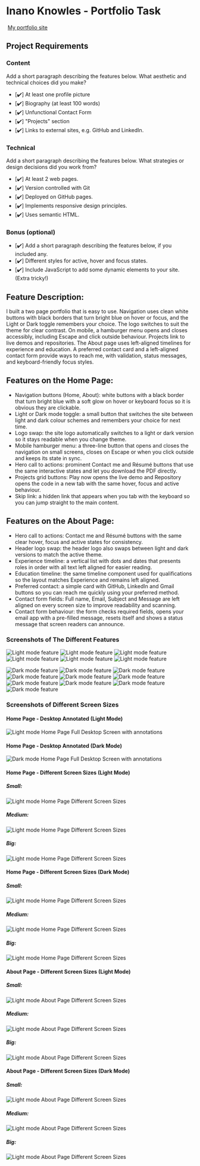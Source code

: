 #  Inano Knowles - Portfolio Task
​
[My portfolio site](https://inanoknowles.github.io/)
​
## Project Requirements

### Content
 Add a short paragraph describing the features below. What aesthetic and technical choices did you make? 
- [:heavy_check_mark:] At least one profile picture
- [:heavy_check_mark:] Biography (at least 100 words)
- [:heavy_check_mark:] Unfunctional Contact Form
- [:heavy_check_mark:] "Projects" section
- [:heavy_check_mark:] Links to external sites, e.g. GitHub and LinkedIn.
​
### Technical
 Add a short paragraph describing the features below. What strategies or design decisions did you work from? 
- [:heavy_check_mark:] At least 2 web pages.
- [:heavy_check_mark:] Version controlled with Git
- [:heavy_check_mark:] Deployed on GitHub pages.
- [:heavy_check_mark:] Implements responsive design principles.
- [:heavy_check_mark:] Uses semantic HTML.

### Bonus (optional)
- [:heavy_check_mark:] Add a short paragraph describing the features below, if you included any. 
- [:heavy_check_mark:] Different styles for active, hover and focus states.
- [:heavy_check_mark:] Include JavaScript to add some dynamic elements to your site. (Extra tricky!)

## Feature Description:
I built a two page portfolio that is easy to use. Navigation uses clean white buttons with black borders that turn bright blue on hover or focus, and the Light or Dark toggle remembers your choice. The logo switches to suit the theme for clear contrast. On mobile, a hamburger menu opens and closes accessibly, including Escape and click outside behaviour. Projects link to live demos and repositories. The About page uses left-aligned timelines for experience and education. A preferred contact card and a left-aligned contact form provide ways to reach me, with validation, status messages, and keyboard-friendly focus styles.

## Features on the Home Page:
- Navigation buttons (Home, About): white buttons with a black border that turn bright blue with a soft glow on hover or keyboard focus so it is obvious they are clickable.
- Light or Dark mode toggle: a small button that switches the site between light and dark colour schemes and remembers your choice for next time.
- Logo swap: the site logo automatically switches to a light or dark version so it stays readable when you change theme.
- Mobile hamburger menu: a three-line button that opens and closes the navigation on small screens, closes on Escape or when you click outside and keeps its state in sync.
- Hero call to actions: prominent Contact me and Résumé buttons that use the same interactive states and let you download the PDF directly.
- Projects grid buttons: Play now opens the live demo and Repository opens the code in a new tab with the same hover, focus and active behaviour.
- Skip link: a hidden link that appears when you tab with the keyboard so you can jump straight to the main content.

## Features on the About Page:
- Hero call to actions: Contact me and Résumé buttons with the same clear hover, focus and active states for consistency.
- Header logo swap: the header logo also swaps between light and dark versions to match the active theme.
- Experience timeline: a vertical list with dots and dates that presents roles in order with all text left aligned for easier reading.
- Education timeline: the same timeline component used for qualifications so the layout matches Experience and remains left aligned.
- Preferred contact: a simple card with GitHub, LinkedIn and Gmail buttons so you can reach me quickly using your preferred method.
- Contact form fields: Full name, Email, Subject and Message are left aligned on every screen size to improve readability and scanning.
- Contact form behaviour: the form checks required fields, opens your email app with a pre-filled message, resets itself and shows a status message that screen readers can announce.

### Screenshots of The Different Features

![Light mode feature](./img/ss/light_mode_button.png)
![Light mode feature](./img/ss/lightmade_logo_banner_image.JPG)
![Light mode feature](./img/ss/lightmode_about_button_hover.JPG)
![Light mode feature](./img/ss/lightmode_dark_button_hover.JPG)
![Light mode feature](./img/ss/responsive_mobile_hamburger_closed_light_mode.png)
![Light mode feature](./img/ss/responsive_mobile_hamburger_open_light_mode.png)

![Dark mode feature](./img/ss/dark_mode_look.png)
![Dark mode feature](./img/ss/darkmode_contact_form_alignment_bug_too_lazy.JPG)
![Dark mode feature](./img/ss/darkmode_contactme_hover.JPG)
![Dark mode feature](./img/ss/darkmode_gmail_button_click_menu_opens.JPG)
![Dark mode feature](./img/ss/darkmode_hover_github_linkedin_leave_to_those_sites.JPG)
![Dark mode feature](./img/ss/darkmode_logo_banner_image.JPG)
![Dark mode feature](./img/ss/darkmode_resume_hover_click_download.JPG)
![Dark mode feature](./img/ss/darkmode_unclickable_buttons.JPG)
![Dark mode feature](./img/ss/responsive_mobile_hamburger_menu_open_dark_mode.png)
![Dark mode feature](./img/ss/responsive_mobile_hanmburger_open_dark_mode.png)
​
### Screenshots of Different Screen Sizes

####  Home Page - Desktop Annotated (Light Mode)
![Light mode Home Page Full Desktop Screen with annotations](./img/ss/lightmode_home_annotated.jpeg.png)

####  Home Page - Desktop Annotated (Dark Mode)
![Dark mode Home Page Full Desktop Screen with annotations](./img/ss/darkmode_home_annotated.jpeg)

####  Home Page - Different Screen Sizes (Light Mode)
##### Small:
![Light mode Home Page Different Screen Sizes](./img/ss/hp_1.png)
##### Medium:
![Light mode Home Page Different Screen Sizes](./img/ss/hp_2.png)
##### Big:
![Light mode Home Page Different Screen Sizes](./img/ss/hp_3.png)

####  Home Page - Different Screen Sizes (Dark Mode)
##### Small:
![Light mode Home Page Different Screen Sizes](./img/ss/hp_4.png)
##### Medium:
![Light mode Home Page Different Screen Sizes](./img/ss/hp_5.png)
##### Big:
![Light mode Home Page Different Screen Sizes](./img/ss/hp_6.png)

####  About Page - Different Screen Sizes (Light Mode)
##### Small:
![Light mode About Page Different Screen Sizes](./img/ss/ap_1.png)
##### Medium:
![Light mode About Page Different Screen Sizes](./img/ss/ap_2.png)
##### Big:
![Light mode About Page Different Screen Sizes](./img/ss/ap_3.png)

####  About Page - Different Screen Sizes (Dark Mode)
##### Small:
![Light mode About Page Different Screen Sizes](./img/ss/ap_4.png)
##### Medium:
![Light mode About Page Different Screen Sizes](./img/ss/ap_5.png)
##### Big:
![Light mode About Page Different Screen Sizes](./img/ss/ap_6.png)